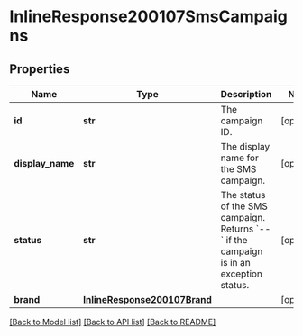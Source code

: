 # InlineResponse200107SmsCampaigns

## Properties
Name | Type | Description | Notes
------------ | ------------- | ------------- | -------------
**id** | **str** | The campaign ID. | [optional] 
**display_name** | **str** | The display name for the SMS campaign. | [optional] 
**status** | **str** | The status of the SMS campaign. Returns &#x60;--&#x60; if the campaign is in an exception status. | [optional] 
**brand** | [**InlineResponse200107Brand**](InlineResponse200107Brand.md) |  | [optional] 

[[Back to Model list]](../README.md#documentation-for-models) [[Back to API list]](../README.md#documentation-for-api-endpoints) [[Back to README]](../README.md)

